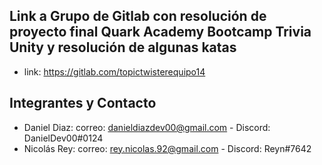
## Link a Grupo de Gitlab con resolución de proyecto final Quark Academy Bootcamp Trivia Unity y resolución de algunas katas

- link: https://gitlab.com/topictwisterequipo14

## Integrantes y Contacto

- Daniel Diaz: correo: danieldiazdev00@gmail.com - Discord: DanielDev00#0124
- Nicolás Rey: correo: rey.nicolas.92@gmail.com - Discord: Reyn#7642

